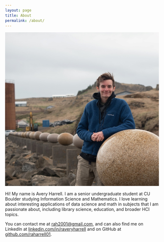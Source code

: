 ```yaml
---
layout: page
title: About
permalink: /about/
---
```

![Avery in Iceland](/downloads/averyIcelandEgg.jpg)

Hi! My name is Avery Harrell. I am a senior undergraduate student at CU Boulder studying Information Science and Mathematics. I love learning about interesting applications of data science and math in subjects that I am passionate about, including library science, education, and broader HCI topics.


You can contact me at rah2001@gmail.com, and can also find me on LinkedIn at [linkedin.com/in/raveryharrell](https://www.linkedin.com/in/raveryharrell/) and on GitHub at [github.com/raharrell01](https://github.com/raharrell01).
